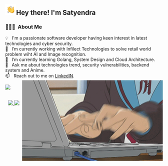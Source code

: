 <img src="assets/hand_wave.gif" width='35' align="left"/><h2> Hey there! I'm Satyendra</h2>

### 👨🏻‍💻 &nbsp;About Me

💡 &nbsp; I'm a passionate software developer having keen interest in latest technologies and cyber security.\
🔭 &nbsp; I’m currently working with Infilect Technologies to solve retail world problem wiht AI and Image recognition.\
🌱 &nbsp; I’m currently learning Golang, System Design and Cloud Architecture.\
💬 &nbsp; Ask me about technologies trend, security vulnerabilities, backend system and Anime.\
📫 &nbsp; Reach out to me on [LinkedIN](https://www.linkedin.com/in/satyendra-singh1).\
<img src="assets/intense_code.gif" align="right"/>

![](https://komarev.com/ghpvc/?username=Satyendra001&color=orange)
<br><br>
<p align="center">
<a href="https://github.com/Satyendra001">
  <img height="180em" src="https://github-readme-stats.vercel.app/api?username=satyendra001&show_icons=true&theme=algolia&include_all_commits=true&count_private=true"/>
  <img height="180em" src="https://github-readme-stats.vercel.app/api/top-langs/?username=satyendra001&layout=compact&langs_count=8&theme=algolia"/>
</a>
</p>
